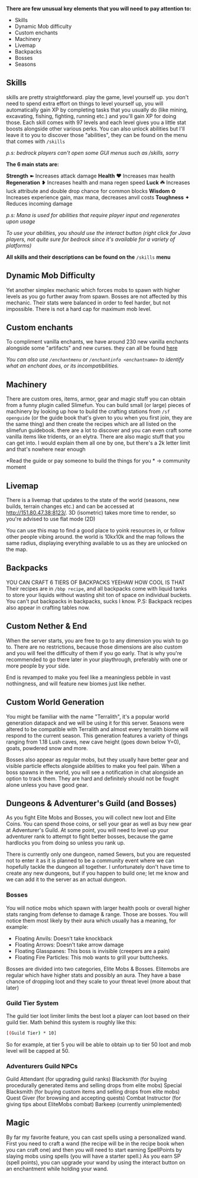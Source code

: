 **There are few unusual key elements that you will need to pay attention to:**
- Skills
- Dynamic Mob difficulty
- Custom enchants
- Machinery 
- Livemap
- Backpacks
- Bosses
- Seasons

## Skills
skills are pretty straightforward. play the game, level yourself up. you don't need to spend extra effort on things to level yourself up, you will automatically gain XP by completing tasks that you usually do (like mining, excavating, fishing, fighting, running etc.) and you'll gain XP for doing those. Each skill comes with 97 levels and each level gives you a little stat boosts alongside other various perks. 
You can also unlock abilities but I'll leave it to you to discover those "abilities", they can be found on the menu that comes with `/skills`

*p.s: bedrock players can't open some GUI menus such as /skills, sorry*

**The 6 main stats are:**

  **Strength** ➽ Increases attack damage
  **Health** ❤️ Increases max health 
  **Regeneration** ❥ Increases health and mana regen speed
  **Luck** ☘️ Increases luck attribute and double drop chance for common blocks
  **Wisdom** ✿ Increases experience gain, max mana, decreases anvil costs
  **Toughness** ✦ Reduces incoming damage

*p.s: Mana is used for abilities that require player input and regenerates upon usage*

*To use your abilities, you should use the interact button (right click for Java players, not quite sure for bedrock since it's available for a variety of platforms)*

**All skills and their descriptions can be found on the** `/skills` **menu**

## Dynamic Mob Difficulty 
Yet another simplex mechanic which forces mobs to spawn with higher levels as you go further away from spawn. Bosses are not affected by this mechanic. Their stats were balanced in order to feel harder, but not impossible. There is not a hard cap for maximum mob level.

## Custom enchants
To compliment vanilla enchants, we have around 230 new vanilla enchants alongside some "artifacts" and new curses. they can all be found [here](https://ecoenchants.willfp.com/enchantments/all-enchantments)

*You can also use `/enchantmenu` or `/enchantinfo <enchantname>` to identify what an enchant does, or its incompatibilities.*

## Machinery
There are custom ores, items, armor, gear and magic stuff you can obtain from a funny plugin called Slimefun. You can build small (or large) pieces of machinery by looking up how to build the crafting stations from `/sf openguide` (or the guide book that's given to you when you first join, they are the same thing) and then create the recipes which are all listed on the slimefun guidebook. there are a lot to discover and you can even craft some vanilla items like tridents, or an elytra. There are also magic stuff that you can get into. I would explain them all one by one, but there's a 2k letter limit and that's nowhere near enough

*Read the guide or pay someone to build the things for you *
-> community moment

## Livemap
There is a livemap that updates to the state of the world (seasons, new builds, terrain changes etc.) and can be accessed at http://151.80.47.38:8123/. 3D (isometric) takes more time to render, so you're advised to use flat mode (2D)

You can use this map to find a good place to yoink resources in, or follow other people vibing around. 
the world is 10kx10k and the map follows the same radius, displaying everything available to us as they are unlocked on the map.

## Backpacks
YOU CAN CRAFT 6 TIERS OF BACKPACKS YEEHAW HOW COOL IS THAT
Their recipes are in `/bbp recipe`, and all backpacks come with liquid tanks to store your liquids without wasting shit ton of space on individual buckets. You can't put backpacks in backpacks, sucks I know. P.S: Backpack recipes also appear in crafting tables now.

## Custom Nether & End
When the server starts, you are free to go to any dimension you wish to go to. There are no restrictions, because those dimensions are also custom and you will feel the difficulty of them if you go early. That is why you're recommended to go there later in your playthrough, preferably with one or more people by your side.

End is revamped to make you feel like a meaningless pebble in vast nothingness, and will feature new biomes just like nether.

## Custom World Generation
You might be familiar with the name "Terralith", it's a popular world generation datapack and we will be using it for this server. Seasons were altered to be compatible with Terralith and almost every terralith biome will respond to the current season. This generation features a variety of things ranging from 1.18 Lush caves, new cave height (goes down below Y=0), goats, powdered snow and more.

Bosses also appear as regular mobs, but they usually have better gear and visible particle effects alongside abilities to make you feel pain. When a boss spawns in the world, you will see a notification in chat alongside an option to track them. They are hard and definitely should not be fought alone unless you have good gear.
## Dungeons & Adventurer's Guild (and Bosses)
As you fight Elite Mobs and Bosses, you will collect new loot and Elite Coins. You can spend those coins, or sell your gear as well as buy new gear at Adventurer's Guild. At some point, you will need to level up your adventurer rank to attempt to fight better bosses, because the game hardlocks you from doing so unless you rank up.

There is currently only one dungeon, named Sewers, but you are requested not to enter it as it is planned to be a community event where we can hopefully tackle the dungeon all together. I unfortunately don't have time to create any new dungeons, but if you happen to build one; let me know and we can add it to the server as an actual dungeon.

### Bosses
You will notice mobs which spawn with larger health pools or overall higher stats ranging from defense to damage & range. Those are bosses.  You will notice them most likely by their aura which usually has a meaning, for example:
- Floating Anvils: Doesn't take knockback
- Floating Arrows: Doesn't take arrow damage
- Floating Glasspanes: This boss is invisible (creepers are a pain)
- Floating Fire Particles: This mob wants to grill your buttcheeks.

Bosses are divided into two categories, Elite Mobs & Bosses.
Elitemobs are regular which have higher stats and possibly an aura. They have a base chance of dropping loot and they scale to your threat level (more about that later)

### Guild Tier System
The guild tier loot limiter limits the best loot a player can loot based on their guild tier.
Math behind this system is roughly like this:

```sh 
[(Guild Tier) * 10]
```
So for example, at tier 5 you will be able to obtain up to tier 50 loot and mob level will be capped at 50.

### Adventurers Guild NPCs
Guild Attendant (for upgrading guild ranks)
Blacksmith (for buying procedurally generated items and selling drops from elite mobs)
Special Blacksmith (for buying custom items and selling drops from elite mobs)
Quest Giver (for browsing and accepting quests)
Combat Instructor (for giving tips about EliteMobs combat)
Barkeep (currently unimplemented)

## Magic
By far my favorite feature, you can cast spells using a personalized wand. First you need to craft a wand (the recipe will be in the recipe book when you can craft one) and then you will need to start earning SpellPoints by slaying mobs using spells (you will have a starter spell.) As you earn SP (spell points), you can upgrade your wand by using the interact button on an enchantment while holding your wand. 